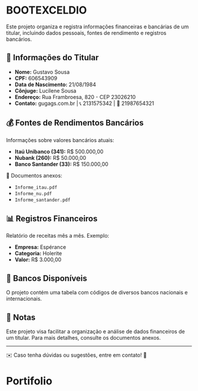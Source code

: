 # BOOTEXCELDIO
Este projeto organiza e registra informações financeiras e bancárias de um titular, incluindo dados pessoais, fontes de rendimento e registros bancários.

## 📄 Informações do Titular
- **Nome:** Gustavo Sousa
- **CPF:** 606543909
- **Data de Nascimento:** 21/08/1984
- **Cônjuge:** Lucilene Sousa
- **Endereço:** Rua Frambroesa, 820 - CEP 23026210
- **Contato:** gugags.com.br | 📞 2131575342 | 📱 21987654321

## 💰 Fontes de Rendimentos Bancários
Informações sobre valores bancários atuais:
- **Itaú Unibanco (341):** R$ 500.000,00
- **Nubank (260):** R$ 50.000,00
- **Banco Santander (33):** R$ 150.000,00

📎 Documentos anexos:
- `Informe_itau.pdf`
- `Informe_nu.pdf`
- `Informe_santander.pdf`

## 📊 Registros Financeiros
Relatório de receitas mês a mês. Exemplo:
- **Empresa:** Espérance
- **Categoria:** Holerite
- **Valor:** R$ 3.000,00

## 🏦 Bancos Disponíveis
O projeto contém uma tabela com códigos de diversos bancos nacionais e internacionais.

## 📝 Notas
Este projeto visa facilitar a organização e análise de dados financeiros de um titular. Para mais detalhes, consulte os documentos anexos.

---

✉️ Caso tenha dúvidas ou sugestões, entre em contato! 🚀
# Portifolio
